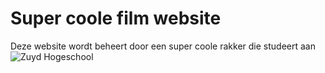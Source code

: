 # Super coole film website
Deze website wordt beheert door een super coole rakker die studeert aan 
![Zuyd Hogeschool](https://www.zuyd.nl/)
